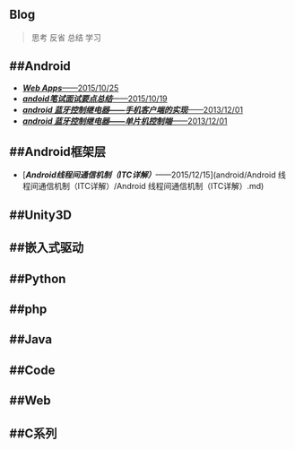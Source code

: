 Blog
--------
> 思考 反省 总结 学习

##Android
----
- [***Web Apps***——2015/10/25](android/WebApps.md)
- [***andoid笔试面试要点总结***——2015/10/19](android/android笔试面试.md)
- [***android 蓝牙控制继电器——手机客户端的实现***——2013/12/01](android/android蓝牙控制继电器——手机客户端的实现.md)
- [***android 蓝牙控制继电器——单片机控制端***——2013/12/01](android/android蓝牙控制继电器——单片机控制端.md)



##Android框架层
----
- [***Android线程间通信机制（ITC详解）***——2015/12/15](android/Android 线程间通信机制（ITC详解）/Android 线程间通信机制（ITC详解）.md)


##Unity3D
---



##嵌入式驱动
----



##Python
----



##php
----



##Java
----



##Code
----



##Web
----



##C系列
----




